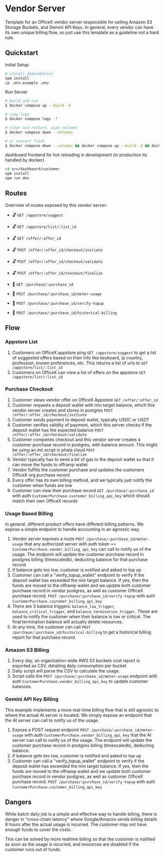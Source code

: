 # Vendor Server

Template for an OfficeX vendor server responsible for selling Amazon S3 Storage Buckets, and Gemini API Keys.
In general, every vendor can have its own unique billing flow, so just use this template as a guideline not a hard rule.

## Quickstart

Initial Setup

```sh
# install dependencies
npm install
cp .env.example .env
```

Run Server

```sh
# build and run
$ docker compose up --build -d

# view logs
$ docker compose logs -f

# clear and restart, wipe volumes
$ docker compose down --volumes

# or restart fresh
$ docker compose down --volumes && docker compose up --build -d && docker compose logs -f
```

dashboard frontend for hot reloading in development (in production its handled by docker)

```sh
cd src/dashboard/customer
npm install
npm run dev
```

## Routes

Overview of routes exposed by this vendor server:

- 🔓 `GET /appstore/suggest`
- 🔓 `GET /appstore/list/:list_id`

- 🔓 `GET /offer/:offer_id`
- 🔓 `POST /offer/:offer_id/checkout/initiate`
- 🔓 `POST /offer/:offer_id/checkout/validate`
- 🔓 `POST /offer/:offer_id/checkout/finalize`

- 🔐 `GET /purchase/:purchase_id`
- 🔐 `POST /purchase/:purchase_id/meter-usage`
- 🔐 `POST /purchase/:purchase_id/verify-topup`
- 🔐 `POST /purchase/:purchase_id/historical-billing`

## Flow

### Appstore List

1. Customers on OfficeX appstore ping `GET /appstore/suggest` to get a list of suggested offers based on their info like keyboard, ip country, profession, known preferences, etc. This returns a list of urls to `GET /appstore/list/:list_id`
2. Customers on OfficeX can view a list of offers on the appstore `GET /appstore/list/:list_id`

### Purchase Checkout

1. Customer views vendor offer on OfficeX Appstore `GET /offer/:offer_id`
2. Customer requests a deposit wallet with min target balance, which this vendor server creates and stores in postgres `POST /offer/:offer_id/checkout/initiate`
3. Customer sends payment to deposit wallet, typically USDC or USDT
4. Customer verifies validity of payment, which this server checks if the deposit wallet has the expected balance `POST /offer/:offer_id/checkout/validate`
5. Customer completes checkout and this vendor server creates a customer purchase record in postgres, with balance amount. This might be using an init script in phala cloud `POST /offer/:offer_id/checkout/finalize`
6. Vendor typically has to send a bit of gas to the deposit wallet so that it can move the funds to offramp wallet
7. Vendor fulfills the customer purchase and updates the customers OfficeX org purchase record
8. Every offer has its own billing method, and we typically just notify the customer when funds are low
9. Customer can view their purchase record `GET /purchase/:purchase_id` with auth `CustomerPurchase.customer_billing_api_key` which should match their own OfficeX records

### Usage Based Billing

In general, different product offers have different billing patterns. We expose a simple endpoint to handle accounting in an agnostic way.

1. Vendor server exposes a route `POST /purchase/:purchase_id/meter-usage` that any authorized server with auth token == `CustomerPurchase.vendor_billing_api_key` can call to notify us of the usage. The endpoint will update the customer purchase record in postgres billing (timescaledb), deducting balance for that purchase record.
2. If balance gets too low, customer is notified and asked to top up
3. Customer can call a "verify_topup_wallet" endpoint to verify if the deposit wallet has exceeded the min target balance. If yes, then the funds are moved to the offramp wallet and we update both customer purchase record in vendor postgres, as well as customer OfficeX purchase record. `POST /purchase/:purchase_id/verify-topup` with auth `CustomerPurchase.customer_billing_api_key`
4. There are 3 balance triggers: `balance_low_trigger`, `balance_critical_trigger`, and `balance_termination_trigger`. These are used to notify the customer when their balance is low or critical. The final termination balance will actually delete resources.
5. At any time, the customer can call `POST /purchase/:purchase_id/historical-billing` to get a historical billing report for that purchase record.

### Amazon S3 Billing

1. Every day, an organization-wide AWS S3 buckets cost report is exported as CSV, detailing daily consumption per bucket
2. Daily script will parse the CSV to calculate the usage.
3. Script calls the `POST /purchase/:purchase_id/meter-usage` endpoint with auth `CustomerPurchase.vendor_billing_api_key` to update customer balances.

### Gemini API Key Billing

This example implements a more real-time billing flow that is still agnostic to where the actual AI server is located. We simply expose an endpoint that the AI server can call to notify us of the usage.

1. Expose a POST request endpoint `POST /purchase/:purchase_id/meter-usage` with auth `CustomerPurchase.vendor_billing_api_key` that the AI server can call to notify us of the usage. The endpoint will update the customer purchase record in postgres billing (timescaledb), deducting balance.
2. If balance gets too low, customer is notified and asked to top up
3. Customer can call a "verify_topup_wallet" endpoint to verify if the deposit wallet has exceeded the min target balance. If yes, then the funds are moved to the offramp wallet and we update both customer purchase record in vendor postgres, as well as customer OfficeX purchase record. `POST /purchase/:purchase_id/verify-topup` with auth `CustomerPurchase.customer_billing_api_key`

## Dangers

While batch daily job is a simple and effective way to handle billing, there is danger in "cross-chain latency" where Google/Amazon sends billing details 8 hours after the actual usage is incurred. The customer may not have enough funds to cover the costs.

This can be solved by more realtime billing so that the customer is notified as soon as the usage is incurred, and resources are disabled if the customer runs out of funds.
